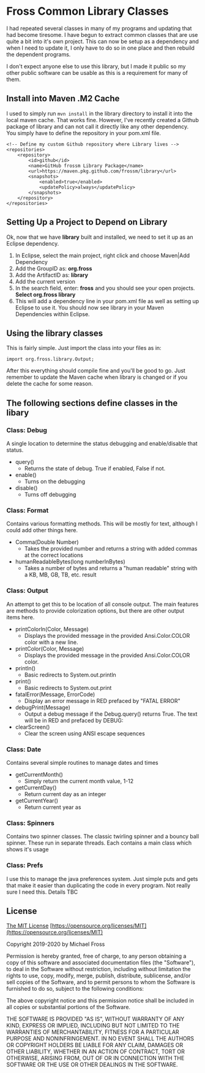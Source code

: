 # Fross Common Library Classes

I had repeated several classes in many of my programs and updating that had become tiresome.  I have begun to extract common classes that are use quite a bit into it's own project.  This can now be setup as a dependency and when I need to update it, I only have to do so in one place and then rebuild the dependent programs.

I don't expect anyone else to use this library, but I made it public so my other public software can be usable as this is a requirement for many of them.

## Install into Maven .M2 Cache
I used to simply run `mvn install` in the library directory to install it into the local maven cache.  That works fine.  However, I've recently created a Github package of library and can not call it directly like any other dependency.  You simply have to define the repository in your pom.xml file.

```maven
<!-- Define my custom Github repository where Library lives -->
<repositories>
	<repository>
		<id>github</id>
		<name>GitHub frossm Library Package</name>
		<url>https://maven.pkg.github.com/frossm/library</url>
		<snapshots>
			<enabled>true</enabled>
			<updatePolicy>always</updatePolicy>
		</snapshots>
	</repository>
</repositories>
```

## Setting Up a Project to Depend on Library
Ok, now that we have **library** built and installed, we need to set it up as an Eclipse dependency.

 1. In Eclipse, select the main project, right click and choose Maven|Add Dependency
 2. Add the GroupID as: **org.fross**
 3. Add the ArtifactID as: **library**
 4. Add the current version
 5. In the search field, enter: **fross** and you should see your open projects.  **Select org.fross library**
 6. This will add a dependency line in your pom.xml file as well as setting up Eclipse to use it.  You should now see library in your Maven Dependencies within Eclipse.

## Using the library classes
This is fairly simple.  Just import the class into your files as in:

    import org.fross.library.Output;

After this everything should compile fine and you'll be good to go.  Just  remember to update the Maven cache when library is changed or if you delete the cache for some reason.

## The following sections define classes in the libary
### Class: Debug
A single location to determine the status debugging and enable/disable that status.
 - query()
	 - Returns the state of debug.  True if enabled, False if not.
 - enable()
	 - Turns on the debugging
 - disable()
	 - Turns off debugging

### Class: Format
Contains various formatting methods.  This will be mostly for text, although I could add other things here.
 - Comma(Double Number)
	 - Takes the provided number and returns a string with added commas at the correct locations
- humanReadableBytes(long numberInBytes)
	- Takes a number of bytes and returns a "human readable" string with a KB, MB, GB, TB, etc. result

### Class: Output
An attempt to get this to be location of all console output.  The main features are methods to provide colorization options, but there are other output items here.
 - printColorln(Color, Message)
  	 - Displays the provided message in the provided Ansi.Color.COLOR color with a new line.
 - printColor(Color, Message)
	 - Displays the provided message in the provided Ansi.Color.COLOR color.
 - println()
  	 - Basic redirects to System.out.println
 - print()
	 - Basic redirects to System.out.print
 - fatalError(Message, ErrorCode)
	 - Display an error message in RED prefaced by "FATAL ERROR"
 - debugPrint(Message)
	 - Output a debug message if the Debug.query() returns True.  The text will be in RED and prefaced by DEBUG:
 - clearScreen()
	 - Clear the screen using ANSI escape sequences
	 
### Class: Date
Contains several simple routines to manage dates and times
 - getCurrentMonth()
 	- Simply return the current month value, 1-12
 - getCurrentDay()
 	- Return current day as an integer
 - getCurrentYear()
 	- Return current year as

### Class: Spinners
Contains two spinner classes.  The classic twirling spinner and a bouncy ball spinner.  These run in separate threads.  Each contains a main class which shows it's usage


### Class: Prefs
I use this to manage the java preferences system.  Just simple puts and gets that make it easier than duplicating the code in every program.  Not really sure I need this.
Details TBC
	
## License
[The MIT License](https://opensource.org/licenses/MIT)  [https://opensource.org/licenses/MIT](https://opensource.org/licenses/MIT)

Copyright 2019-2020 by Michael Fross

Permission is hereby granted, free of charge, to any person obtaining a copy of this software and associated documentation files (the "Software"), to deal in the Software without restriction, including without limitation the rights to use, copy, modify, merge, publish, distribute, sublicense, and/or sell copies of the Software, and to permit persons to whom the Software is furnished to do so, subject to the following conditions:

The above copyright notice and this permission notice shall be included in all copies or substantial portions of the Software.

THE SOFTWARE IS PROVIDED "AS IS", WITHOUT WARRANTY OF ANY KIND, EXPRESS OR IMPLIED, INCLUDING BUT NOT LIMITED TO THE WARRANTIES OF MERCHANTABILITY, FITNESS FOR A PARTICULAR PURPOSE AND NONINFRINGEMENT. IN NO EVENT SHALL THE AUTHORS OR COPYRIGHT HOLDERS BE LIABLE FOR ANY CLAIM, DAMAGES OR OTHER LIABILITY, WHETHER IN AN ACTION OF CONTRACT, TORT OR OTHERWISE, ARISING FROM, OUT OF OR IN CONNECTION WITH THE SOFTWARE OR THE USE OR OTHER DEALINGS IN THE SOFTWARE.
